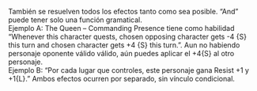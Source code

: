 También se resuelven todos los efectos tanto como sea posible. “And” puede tener solo una función gramatical.  
    Ejemplo A: The Queen – Commanding Presence tiene como habilidad “Whenever this character quests, chosen opposing character gets -4 {S} this turn and chosen character gets +4 {S} this turn.”. Aun no habiendo personaje oponente válido válido, aún puedes aplicar el +4{S} al otro personaje.  
    Ejemplo B: “Por cada lugar que controles, este personaje gana Resist +1 y +1{L}.” Ambos efectos ocurren por separado, sin vínculo condicional.
    